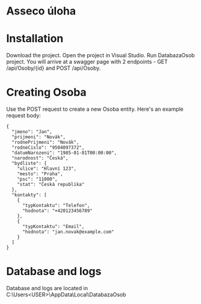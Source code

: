 # Asseco úloha

# Installation
Download the project. Open the project in Visual Studio. Run DatabazaOsob project.
You will arrive at a swagger page with 2 endpoints - GET /api/Osoby/{id} and POST /api/Osoby.

# Creating Osoba
Use the POST request to create a new Osoba entity. Here's an example request body:
```
{
  "jmeno": "Jan",
  "prijmeni": "Novák",
  "rodnePrijmeni": "Novák",
  "rodneCislo": "9504097372",
  "datumNarozeni": "1985-01-01T00:00:00",
  "narodnost": "Česká",
  "bydliste": {
    "ulice": "Hlavní 123",
    "mesto": "Praha",
    "psc": "11000",
    "stat": "Česká republika"
  },
  "kontakty": [
    {
      "typKontaktu": "Telefon",
      "hodnota": "+420123456789"
    },
    {
      "typKontaktu": "Email",
      "hodnota": "jan.novak@example.com"
    }
  ]
}
```

# Database and logs
Database and logs are located in C:\Users\<USER>\AppData\Local\DatabazaOsob
